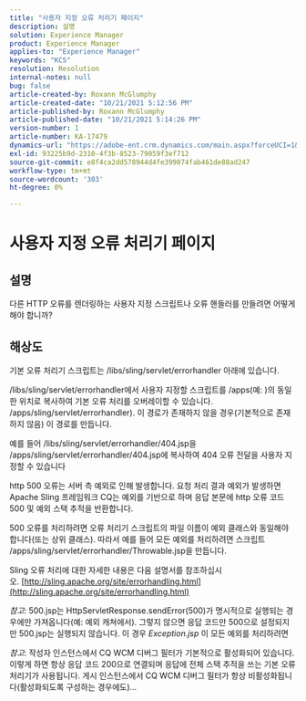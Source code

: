 ```yaml
---
title: "사용자 지정 오류 처리기 페이지"
description: 설명
solution: Experience Manager
product: Experience Manager
applies-to: "Experience Manager"
keywords: "KCS"
resolution: Resolution
internal-notes: null
bug: false
article-created-by: Roxann McGlumphy
article-created-date: "10/21/2021 5:12:56 PM"
article-published-by: Roxann McGlumphy
article-published-date: "10/21/2021 5:14:26 PM"
version-number: 1
article-number: KA-17479
dynamics-url: "https://adobe-ent.crm.dynamics.com/main.aspx?forceUCI=1&pagetype=entityrecord&etn=knowledgearticle&id=4c665521-9232-ec11-b6e5-000d3a5ba97a"
exl-id: 93225b9d-2310-4f3b-8523-79059f3ef712
source-git-commit: e8f4ca2dd578944d4fe399074fab461de88ad247
workflow-type: tm+mt
source-wordcount: '303'
ht-degree: 0%

---
```


# 사용자 지정 오류 처리기 페이지

## 설명


다른 HTTP 오류를 렌더링하는 사용자 지정 스크립트나 오류 핸들러를 만들려면 어떻게 해야 합니까?


## 해상도


기본 오류 처리기 스크립트는 /libs/sling/servlet/errorhandler 아래에 있습니다.

/libs/sling/servlet/errorhandler에서 사용자 지정할 스크립트를 /apps(예: )의 동일한 위치로 복사하여 기본 오류 처리를 오버레이할 수 있습니다. /apps/sling/servlet/errorhandler). 이 경로가 존재하지 않을 경우(기본적으로 존재하지 않음) 이 경로를 만듭니다.

예를 들어 /libs/sling/servlet/errorhandler/404.jsp을 /apps/sling/servlet/errorhandler/404.jsp에 복사하여 404 오류 전달을 사용자 지정할 수 있습니다

http 500 오류는 서버 측 예외로 인해 발생합니다. 요청 처리 결과 예외가 발생하면 Apache Sling 프레임워크 CQ는 예외를 기반으로 하며 응답 본문에 http 오류 코드 500 및 예외 스택 추적을 반환합니다.

500 오류를 처리하려면 오류 처리기 스크립트의 파일 이름이 예외 클래스와 동일해야 합니다(또는 상위 클래스). 따라서 예를 들어 모든 예외를 처리하려면 스크립트 /apps/sling/servlet/errorhandler/Throwable.jsp을 만듭니다.

Sling 오류 처리에 대한 자세한 내용은 다음 설명서를 참조하십시오. [http://sling.apache.org/site/errorhandling.html](http://sling.apache.org/site/errorhandling.html)

*참고*: 500.jsp는 HttpServletResponse.sendError(500)가 명시적으로 실행되는 경우에만 가져옵니다(예: 예외 캐쳐에서).
그렇지 않으면 응답 코드만 500으로 설정되지만 500.jsp는 실행되지 않습니다.
이 경우 *Exception.jsp* 이 모든 예외를 처리하려면

*참고*: 작성자 인스턴스에서 CQ WCM 디버그 필터가 기본적으로 활성화되어 있습니다. 이렇게 하면 항상 응답 코드 200으로 연결되며 응답에 전체 스택 추적을 쓰는 기본 오류 처리기가 사용됩니다. 게시 인스턴스에서 CQ WCM 디버그 필터가 항상 비활성화됩니다(활성화되도록 구성하는 경우에도)...
